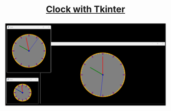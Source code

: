 # <p align="center"><u>Clock with Tkinter</u></p>

![clock-responsive-canvas-tkinter-py](/img/clock_image.png)